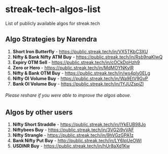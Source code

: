 # streak-tech-algos-list
List of publicly available algos for streak.tech

## Algo Strategies by Narendra
1. **Short Iron Butterfly** - https://public.streak.tech/in/VX5TKbC3XU
2. **Nifty & Bank Nifty ATM Buy** - https://public.streak.tech/in/Rsb9naKIwQ
3. **Expiry OTM Sell** - https://public.streak.tech/in/cOCkDoHzh9
4. **Zero or Hero** - https://public.streak.tech/in/MdMOYNKyIR
5. **Nifty & Bank OTM Buy** - https://public.streak.tech/in/ws4ply0ELg
6. **Nifty OI Volume Buy** - https://public.streak.tech/in/Wa9EtV9GvP
7. **Bank OI Volume Buy** - https://public.streak.tech/in/1YJUZspiZl

###### Please reshare if you were able to improve the algos above.

## Algos by other users
1. **Nifty Short Straddle** - https://public.streak.tech/in/lYkEUB98Jo
2. **Niftybees Buy** - https://public.streak.tech/in/3VG2i9vVAF
3. **Nifty Strangle** - https://public.streak.tech/in/9hVGzGPA1z
4. **Bank Nifty Put Buy** - http://public.streak.tech/in/LY6IpUeOWl
5. **USDINR Buy** - https://public.streak.tech/in/hUr8aXd1Kw
